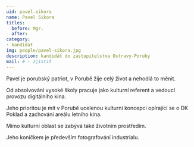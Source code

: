 ```yaml
---
uid: pavel.sikora
name: Pavel Sikora
titles:
  before: Mgr. 
  after: 
category:
- kandidat 
img: people/pavel-sikora.jpg
description: kandidát do zastupitelstva Ostravy-Poruby
mail: # - zjistit
---
```


Pavel je porubský patriot, v Porubě žije celý život a nehodlá to měnit.

Od absolvování vysoké školy pracuje jako kulturní referent a vedoucí provozu digitálního kina.

Jeho prioritou je mít v Porubě ucelenou kulturní koncepci opírající se o DK Poklad a zachování areálu letního kina.

Mimo kulturní oblast se zabývá také životním prostředím.

Jeho koníčkem je především fotografování industrialu.
